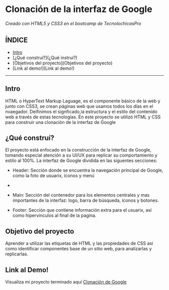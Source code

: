 # Clonación de la interfaz de Google
###### Creado con HTML5 y CSS3 en el bootcamp de TecnolochicasPro

## ÍNDICE
* [Intro](Intro)
* [¿Qué construí?](¿Qué instruí?)
* [Objetivos del proyecto](Objetivos del proyecto)
* [Link al demo!](Link al demo!)

*** 

## Intro
HTML o HyperText Markup Laguage, es el componente básico de la web y junto con CSS3, se crean páginas web que usamos todos los días en el nvaegador. Deifinimos el signficado,la estructura y el estilo del contenido web a través de estas tecnologías.
En este proyecto se utilizó HTML y CSS para construir una clonación de la interfaz de Google

## ¿Qué construí?
El proyecto está enfocado en la construcción de la interfaz de Google, tomando especial atención a su UI/UX para replicar su comportamiento y estilo al 100%. La interfaz de Google dividida en las siguentes secciones:

* Header: Sección donde se encuentra la navegación principal de Google, como la foto de usuarix, íconos y menú
*
* Main: Sección del contenedor para los elementos centrales y mas importantes de la interfaz: logo, barra de búsqueda, íconos y botones.

* Footer: Sección que contiene información extra para el usuarix, así como hipervinculos al final de la pagina.

## Objetivo del proyecto
Aprender a utilizar las etiquetas de HTML y las propiedades de CSS asi como identificar componentes base de un sitio web, para analizarlas y replicarlas.

## Link al Demo!
Visualiza mi proyecto terminado aquí [Clonación de Google](DamarisRomero.github.io)
